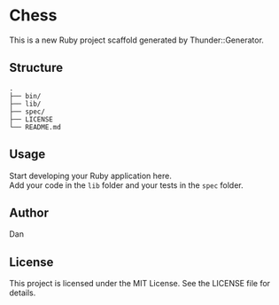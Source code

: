# Chess

This is a new Ruby project scaffold generated by Thunder::Generator.

## Structure

```
.
├── bin/
├── lib/
├── spec/
├── LICENSE
└── README.md
```

## Usage

Start developing your Ruby application here.  
Add your code in the `lib` folder and your tests in the `spec` folder.

## Author

Dan

## License

This project is licensed under the MIT License. See the LICENSE file for details.